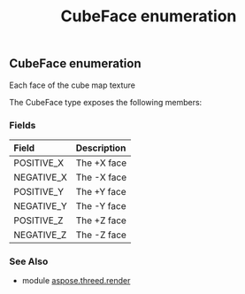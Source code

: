 ﻿---
title: CubeFace enumeration
second_title: Aspose.3D for Python via .NET API References
description: 
type: docs
weight: 410
url: /python-net/aspose.threed.render/cubeface/
is_root: false
---

## CubeFace enumeration

Each face of the cube map texture



The CubeFace type exposes the following members:

### Fields
| Field | Description |
| :- | :- |
| POSITIVE_X | The +X face |
| NEGATIVE_X | The -X face |
| POSITIVE_Y | The +Y face |
| NEGATIVE_Y | The -Y face |
| POSITIVE_Z | The +Z face |
| NEGATIVE_Z | The -Z face |


### See Also

* module [aspose.threed.render](../)

